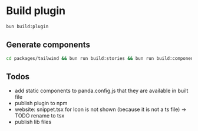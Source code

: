 # Build plugin
```bash
bun build:plugin
```

## Generate components
```bash
cd packages/tailwind && bun run build:stories && bun run build:components && bun run build:styles && git add . && cd ../.. && bun lint-staged
```

## Todos
- add static components to panda.config.js that they are available in built file
- publish plugin to npm
- website: snippet.tsx for Icon is not shown (because it is not a ts file) -> TODO rename to tsx
- publish lib files